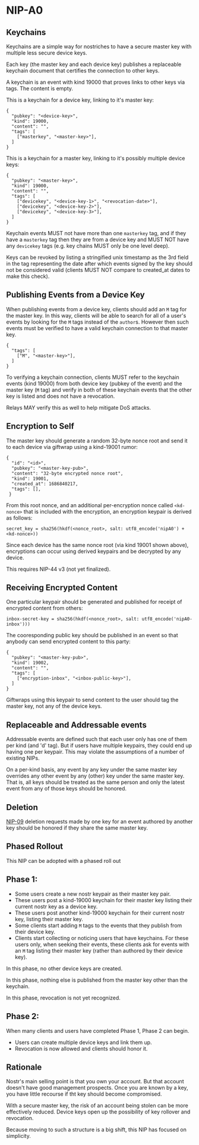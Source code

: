 NIP-A0
======

Keychains
---------

Keychains are a simple way for nostriches to have a secure master key with multiple less secure device keys.

Each key (the master key and each device key) publishes a replaceable keychain document that certifies the connection to other keys.

A keychain is an event with kind 19000 that proves links to other keys via tags. The content is empty.

This is a keychain for a device key, linking to it's master key:

```
{
  "pubkey": "<device-key>",
  "kind": 19000,
  "content": "",
  "tags": [
    ["masterkey", "<master-key>"],
  ]
}
```

This is a keychain for a master key, linking to it's possibly multiple device keys:

```
{
  "pubkey": "<master-key>",
  "kind": 19000,
  "content": "",
  "tags": [
    ["devicekey", "<device-key-1>", "<revocation-date>"],
    ["devicekey", "<device-key-2>"],
    ["devicekey", "<device-key-3>"],
  ]
}
```

Keychain events MUST not have more than one `masterkey` tag, and if they have a `masterkey` tag then they are from a device key and MUST NOT have any `devicekey` tags (e.g. key chains MUST only be one level deep).

Keys can be revoked by listing a stringified unix timestamp as the 3rd field in the tag representing the date after which events signed by the key should not be considered valid (clients MUST NOT compare to created_at dates to make this check).


Publishing Events from a Device Key
-----------------------------------

When publishing events from a device key, clients should add an `M` tag for the master key. In this way, clients will be able to search for all of a user's events by looking for the `M` tags instead of the `author`s. However then such events must be verified to have a valid keychain connection to that master key.

```
{
  "tags": [
    ["M", "<master-key>"],
  ]
}
```

To verifying a keychain connection, clients MUST refer to the keychain events (kind 19000) from both device key (pubkey of the event) and the master key (`M` tag) and verify in both of these keychain events that the other key is listed and does not have a revocation.

Relays MAY verify this as well to help mitigate DoS attacks.


Encryption to Self
------------------

The master key should generate a random 32-byte nonce root and send it to each device via giftwrap using a kind-19001 rumor:

```
{
  "id": "<id>",
  "pubkey": "<master-key-pub>",
  "content": "32-byte encrypted nonce root",
  "kind": 19001,
  "created_at": 1686840217,
  "tags": [],
 }
```

From this root nonce, and an additional per-encryption nonce called `<kd-nonce>` that is included with the encryption, an encryption keypair is derived as follows:

```
secret_key = sha256(hkdf(<nonce_root>, salt: utf8_encode('nipA0') + <kd-nonce>))
```

Since each device has the same nonce root (via kind 19001 shown above), encryptions can occur using derived keypairs and be decrypted by any device.


This requires NIP-44 v3 (not yet finalized).


Receiving Encrypted Content
---------------------------

One particular keypair should be generated and published for receipt of encrypted content from others:

```
inbox-secret-key = sha256(hkdf(<nonce_root>, salt: utf8_encode('nipA0-inbox')))
```

The cooresponding public key should be published in an event so that anybody can send encrypted content to this party:

```
{
  "pubkey": "<master-key-pub>",
  "kind": 19002,
  "content": "",
  "tags": [
    ["encryption-inbox", "<inbox-public-key>"],
  ]
}
```

Giftwraps using this keypair to send content to the user should tag the master key, not any of the device keys.


Replaceable and Addressable events
----------------------------------

Addressable events are defined such that each user only has one of them per kind (and 'd' tag). But if users have multiple keypairs, they could end up having one per keypair. This may violate the assumptions of a number of existing NIPs.

On a per-kind basis, any event by any key under the same master key overrides any other event by any (other) key under the same master key.  That is, all keys should be treated as the same person and only the latest event from any of those keys should be honored.


Deletion
--------

[NIP-09](09.md) deletion requests made by one key for an event authored by another key should be honored if they share the same master key.



Phased Rollout
--------------

This NIP can be adopted with a phased roll out

Phase 1:
--------

* Some users create a new nostr keypair as their master key pair.
* These users post a kind-19000 keychain for their master key listing their current nostr key as a device key.
* These users post another kind-19000 keychain for their current nostr key, listing their master key.
* Some clients start adding `M` tags to the events that they publish from their device key.
* Clients start collecting or noticing users that have keychains.  For these users only, when seeking their events, these clients ask for events with an `M` tag listing their master key (rather than authored by their device key).

In this phase, no other device keys are created.

In this phase, nothing else is published from the master key other than the keychain.

In this phase, revocation is not yet recognized.


Phase 2:
--------

When many clients and users have completed Phase 1, Phase 2 can begin.

* Users can create multiple device keys and link them up.
* Revocation is now allowed and clients should honor it.


Rationale
---------

Nostr's main selling point is that you own your account. But that account doesn't have good management prospects. Once you are known by a key, you have little recourse if tht key should become compromised.

With a secure master key, the risk of an account being stolen can be more effectively reduced. Device keys open up the possibility of key rollover and revocation.

Because moving to such a structure is a big shift, this NIP has focused on simplicity.

